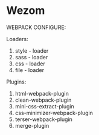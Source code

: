 # Wezom
WEBPACK CONFIGURE:

Loaders: 
1. style - loader
2. sass - loader
3. css - loader
4. file - loader

Plugins:
1. html-webpack-plugin
2. clean-webpack-plugin
3. mini-css-extract-plugin
4. css-minimizer-webpack-plugin
5. terser-webpack-plugin
6. merge-plugin
